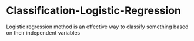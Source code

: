 # Classification-Logistic-Regression
Logistic regression method is an effective way to classify something based on their independent variables
